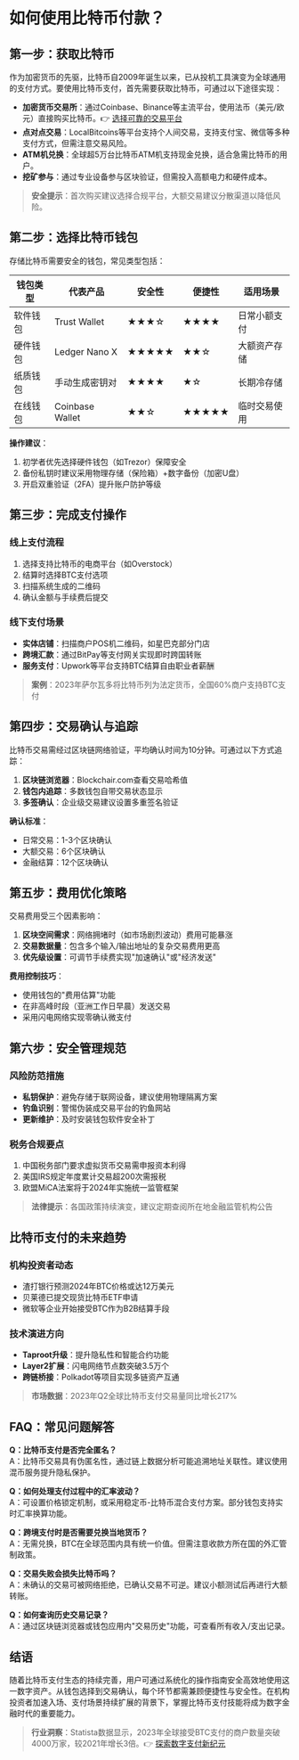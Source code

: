 # 如何使用比特币付款？

## 第一步：获取比特币

作为加密货币的先驱，比特币自2009年诞生以来，已从投机工具演变为全球通用的支付方式。要使用比特币支付，首先需要获取比特币，可通过以下途径实现：

- **加密货币交易所**：通过Coinbase、Binance等主流平台，使用法币（美元/欧元）直接购买比特币。👉 [选择可靠的交易平台](https://bit.ly/okx_welcome)
- **点对点交易**：LocalBitcoins等平台支持个人间交易，支持支付宝、微信等多种支付方式，但需注意交易风险。
- **ATM机兑换**：全球超5万台比特币ATM机支持现金兑换，适合急需比特币的用户。
- **挖矿参与**：通过专业设备参与区块验证，但需投入高额电力和硬件成本。

> **安全提示**：首次购买建议选择合规平台，大额交易建议分散渠道以降低风险。

## 第二步：选择比特币钱包

存储比特币需要安全的钱包，常见类型包括：

| 钱包类型   | 代表产品         | 安全性 | 便捷性 | 适用场景         |
|------------|------------------|--------|--------|------------------|
| 软件钱包   | Trust Wallet     | ★★★☆   | ★★★★   | 日常小额支付     |
| 硬件钱包   | Ledger Nano X    | ★★★★★  | ★★☆    | 大额资产存储     |
| 纸质钱包   | 手动生成密钥对   | ★★★★   | ★☆     | 长期冷存储       |
| 在线钱包   | Coinbase Wallet  | ★★☆    | ★★★★★  | 临时交易使用     |

**操作建议**：
1. 初学者优先选择硬件钱包（如Trezor）保障安全
2. 备份私钥时建议采用物理存储（保险箱）+数字备份（加密U盘）
3. 开启双重验证（2FA）提升账户防护等级

## 第三步：完成支付操作

### 线上支付流程
1. 选择支持比特币的电商平台（如Overstock）
2. 结算时选择BTC支付选项
3. 扫描系统生成的二维码
4. 确认金额与手续费后提交

### 线下支付场景
- **实体店铺**：扫描商户POS机二维码，如星巴克部分门店
- **跨境汇款**：通过BitPay等支付网关实现即时跨国转账
- **服务支付**：Upwork等平台支持BTC结算自由职业者薪酬

> **案例**：2023年萨尔瓦多将比特币列为法定货币，全国60%商户支持BTC支付

## 第四步：交易确认与追踪

比特币交易需经过区块链网络验证，平均确认时间为10分钟。可通过以下方式追踪：

1. **区块链浏览器**：Blockchair.com查看交易哈希值
2. **钱包内追踪**：多数钱包自带交易状态显示
3. **多签确认**：企业级交易建议设置多重签名验证

**确认标准**：
- 日常交易：1-3个区块确认
- 大额交易：6个区块确认
- 金融结算：12个区块确认

## 第五步：费用优化策略

交易费用受三个因素影响：

1. **区块空间需求**：网络拥堵时（如市场剧烈波动）费用可能暴涨
2. **交易数据量**：包含多个输入/输出地址的复杂交易费用更高
3. **优先级设置**：可调节手续费实现"加速确认"或"经济发送"

**费用控制技巧**：
- 使用钱包的"费用估算"功能
- 在非高峰时段（亚洲工作日早晨）发送交易
- 采用闪电网络实现零确认微支付

## 第六步：安全管理规范

### 风险防范措施
- **私钥保护**：避免存储于联网设备，建议使用物理隔离方案
- **钓鱼识别**：警惕伪装成交易平台的钓鱼网站
- **更新维护**：及时安装钱包软件安全补丁

### 税务合规要点
1. 中国税务部门要求虚拟货币交易需申报资本利得
2. 美国IRS规定年度累计交易超200次需报税
3. 欧盟MiCA法案将于2024年实施统一监管框架

> **法律提示**：各国政策持续演变，建议定期查阅所在地金融监管机构公告

## 比特币支付的未来趋势

### 机构投资者动态
- 渣打银行预测2024年BTC价格或达12万美元
- 贝莱德已提交现货比特币ETF申请
- 微软等企业开始接受BTC作为B2B结算手段

### 技术演进方向
- **Taproot升级**：提升隐私性和智能合约功能
- **Layer2扩展**：闪电网络节点数突破3.5万个
- **跨链桥接**：Polkadot等项目实现多链资产互通

> **市场数据**：2023年Q2全球比特币支付交易量同比增长217%

## FAQ：常见问题解答

**Q：比特币支付是否完全匿名？**  
A：比特币交易具有伪匿名性，通过链上数据分析可能追溯地址关联性。建议使用混币服务提升隐私保护。

**Q：如何处理支付过程中的汇率波动？**  
A：可设置价格锁定机制，或采用稳定币-比特币混合支付方案。部分钱包支持实时汇率换算功能。

**Q：跨境支付时是否需要兑换当地货币？**  
A：无需兑换，BTC在全球范围内具有统一价值。但需注意收款方所在国的外汇管制政策。

**Q：交易失败会损失比特币吗？**  
A：未确认的交易可被网络拒绝，已确认交易不可逆。建议小额测试后再进行大额转账。

**Q：如何查询历史交易记录？**  
A：通过区块链浏览器或钱包应用内"交易历史"功能，可查看所有收入/支出记录。

## 结语

随着比特币支付生态的持续完善，用户可通过系统化的操作指南安全高效地使用这一数字资产。从钱包选择到交易确认，每个环节都需兼顾便捷性与安全性。在机构投资者加速入场、支付场景持续扩展的背景下，掌握比特币支付技能将成为数字金融时代的重要能力。

> **行业洞察**：Statista数据显示，2023年全球接受BTC支付的商户数量突破4000万家，较2021年增长3倍。👉 [探索数字支付新纪元](https://bit.ly/okx_welcome)